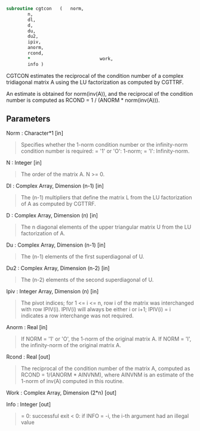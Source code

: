 ```fortran
subroutine cgtcon	(	norm,
		n,
		dl,
		d,
		du,
		du2,
		ipiv,
		anorm,
		rcond,
		*                          work,
		info )
```

 CGTCON estimates the reciprocal of the condition number of a complex
 tridiagonal matrix A using the LU factorization as computed by
 CGTTRF.

 An estimate is obtained for norm(inv(A)), and the reciprocal of the
 condition number is computed as RCOND = 1 / (ANORM * norm(inv(A))).

## Parameters
Norm : Character*1 [in]
> Specifies whether the 1-norm condition number or the
> infinity-norm condition number is required:
> = '1' or 'O':  1-norm;
> = 'I':         Infinity-norm.

N : Integer [in]
> The order of the matrix A.  N >= 0.

Dl : Complex Array, Dimension (n-1) [in]
> The (n-1) multipliers that define the matrix L from the
> LU factorization of A as computed by CGTTRF.

D : Complex Array, Dimension (n) [in]
> The n diagonal elements of the upper triangular matrix U from
> the LU factorization of A.

Du : Complex Array, Dimension (n-1) [in]
> The (n-1) elements of the first superdiagonal of U.

Du2 : Complex Array, Dimension (n-2) [in]
> The (n-2) elements of the second superdiagonal of U.

Ipiv : Integer Array, Dimension (n) [in]
> The pivot indices; for 1 <= i <= n, row i of the matrix was
> interchanged with row IPIV(i).  IPIV(i) will always be either
> i or i+1; IPIV(i) = i indicates a row interchange was not
> required.

Anorm : Real [in]
> If NORM = '1' or 'O', the 1-norm of the original matrix A.
> If NORM = 'I', the infinity-norm of the original matrix A.

Rcond : Real [out]
> The reciprocal of the condition number of the matrix A,
> computed as RCOND = 1/(ANORM * AINVNM), where AINVNM is an
> estimate of the 1-norm of inv(A) computed in this routine.

Work : Complex Array, Dimension (2*n) [out]

Info : Integer [out]
> = 0:  successful exit
> < 0:  if INFO = -i, the i-th argument had an illegal value

